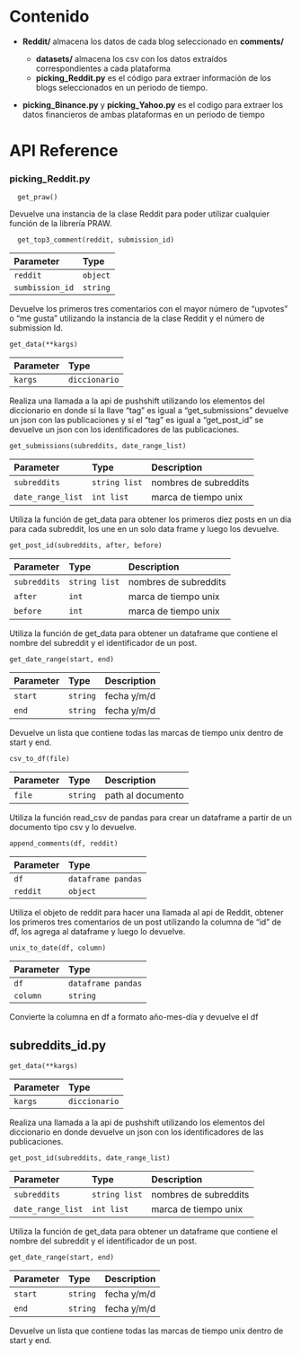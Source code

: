 
# Contenido

* **Reddit/** almacena los datos de cada blog seleccionado en **comments/**

    - **datasets/** almacena los csv con los datos extraídos correspondientes a cada plataforma
    - **picking_Reddit.py** es el código para extraer información de los blogs seleccionados en un periodo de tiempo.

* **picking_Binance.py** y **picking_Yahoo.py** es el codigo para extraer los datos financieros de ambas plataformas en un periodo de tiempo

# API Reference

### picking_Reddit.py

```http
  get_praw()
```
Devuelve una instancia de la clase Reddit para poder utilizar cualquier función de la librería PRAW.


```http
  get_top3_comment(reddit, submission_id)
```
| Parameter | Type     |
| :-------- | :------- | 
| `reddit`      | `object` | 
| `sumbission_id`      | `string` |

Devuelve los primeros tres comentarios con el mayor número de “upvotes” o “me gusta” utilizando la instancia de la clase Reddit y el número de submission Id. 

```http
get_data(**kargs)
```
| Parameter | Type     |
| :-------- | :------- | 
| `kargs`      | `diccionario` | 

Realiza una llamada a la api de pushshift utilizando los elementos del diccionario en donde si la llave “tag” es igual a “get_submissions” devuelve un json con las publicaciones y si el “tag” es igual a “get_post_id” se devuelve un json con los identificadores de las publicaciones.


```http
get_submissions(subreddits, date_range_list)
```
| Parameter | Type     | Description |
| :-------- | :------- | :------- | 
| `subreddits`      | `string list` | nombres de subreddits |
| `date_range_list`      | `int list` | marca de tiempo unix |

Utiliza la función de get_data para obtener los primeros diez posts en un dia para cada subreddit, los une en un solo data frame y luego los devuelve.


```http
get_post_id(subreddits, after, before)
```
| Parameter | Type     | Description |
| :-------- | :------- | :------- | 
| `subreddits`      | `string list` | nombres de subreddits |
| `after`      | `int` | marca de tiempo unix |
| `before`      | `int` | marca de tiempo unix |

Utiliza la función de get_data para obtener un dataframe que contiene el nombre del subreddit y el identificador de un post.

```http
get_date_range(start, end)
```
| Parameter | Type     | Description |
| :-------- | :------- | :------- | 
| `start`      | `string` | fecha y/m/d |
| `end`      | `string` | fecha y/m/d |

Devuelve un lista que contiene todas las marcas de tiempo unix dentro de start y end.

```http
csv_to_df(file)
```
| Parameter | Type     | Description |
| :-------- | :------- | :------- | 
| `file`      | `string` | path al documento |

Utiliza la función read_csv de pandas para crear un dataframe a partir de un documento tipo csv y lo devuelve.

```http
append_comments(df, reddit)
```
| Parameter | Type     |
| :-------- | :------- |  
| `df`      | `dataframe pandas` |
| `reddit`      | `object` |

Utiliza el objeto de reddit para hacer una llamada al api de Reddit, obtener los primeros tres comentarios de un post utilizando la columna de “id” de df, los agrega al dataframe y luego lo devuelve.

```http
unix_to_date(df, column)
```
| Parameter | Type     |
| :-------- | :------- |  
| `df`      | `dataframe pandas` |
| `column`      | `string` |

Convierte la columna en df a formato año-mes-día y devuelve el df

## subreddits_id.py

```http
get_data(**kargs)
````
| Parameter | Type     |
| :-------- | :------- |  
| `kargs` | `diccionario` |

Realiza una llamada a la api de pushshift utilizando los elementos del diccionario en donde devuelve un json con los identificadores de las publicaciones.

```http
get_post_id(subreddits, date_range_list)
````
| Parameter | Type     | Description |
| :-------- | :------- | :------- | 
| `subreddits` | `string list` | nombres de subreddits |
| `date_range_list` | `int list` | marca de tiempo unix |

Utiliza la función de get_data para obtener un dataframe que contiene el nombre del subreddit y el identificador de un post.

```http
get_date_range(start, end)
````
| Parameter | Type     | Description |
| :-------- | :------- | :------- |   
| `start` | `string` | fecha y/m/d |
| `end` | `string` | fecha y/m/d |

Devuelve un lista que contiene todas las marcas de tiempo unix dentro de start y end.
